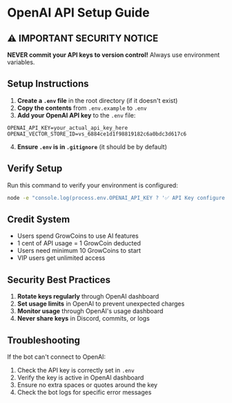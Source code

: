 # OpenAI API Setup Guide

## ⚠️ IMPORTANT SECURITY NOTICE

**NEVER commit your API keys to version control!** Always use environment variables.

## Setup Instructions

1. **Create a `.env` file** in the root directory (if it doesn't exist)
2. **Copy the contents** from `.env.example` to `.env`
3. **Add your OpenAI API key** to the `.env` file:

```env
OPENAI_API_KEY=your_actual_api_key_here
OPENAI_VECTOR_STORE_ID=vs_6884ce1d1f98819182c6a0bdc3d617c6
```

4. **Ensure `.env` is in `.gitignore`** (it should be by default)

## Verify Setup

Run this command to verify your environment is configured:

```bash
node -e "console.log(process.env.OPENAI_API_KEY ? '✅ API Key configured' : '❌ API Key missing')"
```

## Credit System

- Users spend GrowCoins to use AI features
- 1 cent of API usage = 1 GrowCoin deducted
- Users need minimum 10 GrowCoins to start
- VIP users get unlimited access

## Security Best Practices

1. **Rotate keys regularly** through OpenAI dashboard
2. **Set usage limits** in OpenAI to prevent unexpected charges
3. **Monitor usage** through OpenAI's usage dashboard
4. **Never share keys** in Discord, commits, or logs

## Troubleshooting

If the bot can't connect to OpenAI:
1. Check the API key is correctly set in `.env`
2. Verify the key is active in OpenAI dashboard
3. Ensure no extra spaces or quotes around the key
4. Check the bot logs for specific error messages